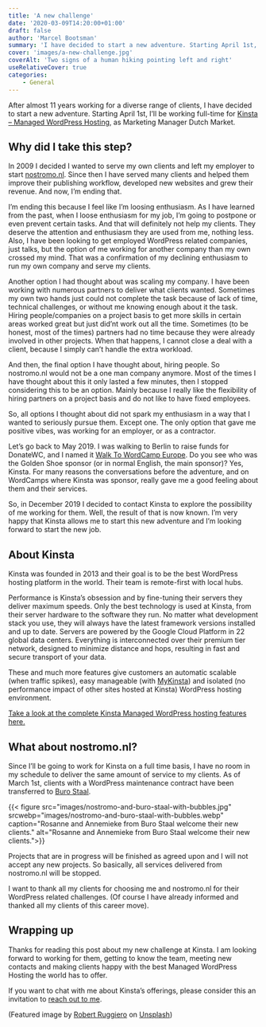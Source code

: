 ```yaml
---
title: 'A new challenge'
date: '2020-03-09T14:20:00+01:00'
draft: false
author: 'Marcel Bootsman'
summary: 'I have decided to start a new adventure. Starting April 1st, I''ll be working full-time for Kinsta - Managed WordPress Hosting, as Marketing Manager Dutch Market.'
cover: 'images/a-new-challenge.jpg'
coverAlt: 'Two signs of a human hiking pointing left and right'
useRelativeCover: true
categories:
    - General
---
```

After almost 11 years working for a diverse range of clients, I have decided to start a new adventure. Starting April 1st, I’ll be working full-time for [Kinsta – Managed WordPress Hosting](https://kinsta.com/nl/), as Marketing Manager Dutch Market.

Why did I take this step?
-------------------------

In 2009 I decided I wanted to serve my own clients and left my employer to start [nostromo.nl](https://nostromo.nl). Since then I have served many clients and helped them improve their publishing workflow, developed new websites and grew their revenue. And now, I’m ending that.

I’m ending this because I feel like I’m loosing enthusiasm. As I have learned from the past, when I loose enthusiasm for my job, I’m going to postpone or even prevent certain tasks. And that will definitely not help my clients. They deserve the attention and enthusiasm they are used from me, nothing less. Also, I have been looking to get employed WordPress related companies, just talks, but the option of me working for another company than my own crossed my mind. That was a confirmation of my declining enthusiasm to run my own company and serve my clients.

Another option I had thought about was scaling my company. I have been working with numerous partners to deliver what clients wanted. Sometimes my own two hands just could not complete the task because of lack of time, technical challenges, or without me knowing enough about it the task. Hiring people/companies on a project basis to get more skills in certain areas worked great but just did’nt work out all the time. Sometimes (to be honest, most of the times) partners had no time because they were already involved in other projects. When that happens, I cannot close a deal with a client, because I simply can’t handle the extra workload.

And then, the final option I have thought about, hiring people. So nostromo.nl would not be a one man company anymore. Most of the times I have thought about this it only lasted a few minutes, then I stopped considering this to be an option. Mainly because I really like the flexibility of hiring partners on a project basis and do not like to have fixed employees.

So, all options I thought about did not spark my enthusiasm in a way that I wanted to seriously pursue them. Except one. The only option that gave me positive vibes, was working for an employer, or as a contractor.

Let’s go back to May 2019. I was walking to Berlin to raise funds for DonateWC, and I named it [Walk To WordCamp Europe](https://www.walktowc.eu/). Do you see who was the Golden Shoe sponsor (or in normal English, the main sponsor)? Yes, Kinsta. For many reasons the conversations before the adventure, and on WordCamps where Kinsta was sponsor, really gave me a good feeling about them and their services.

So, in December 2019 I decided to contact Kinsta to explore the possibility of me working for them. Well, the result of that is now known. I’m very happy that Kinsta allows me to start this new adventure and I’m looking forward to start the new job.

About Kinsta
------------

Kinsta was founded in 2013 and their goal is to be the best WordPress hosting platform in the world. Their team is remote-first with local hubs.

Performance is Kinsta’s obsession and by fine-tuning their servers they deliver maximum speeds. Only the best technology is used at Kinsta, from their server hardware to the software they run. No matter what development stack you use, they will always have the latest framework versions installed and up to date. Servers are powered by the Google Cloud Platform in 22 global data centers. Everything is interconnected over their premium tier network, designed to minimize distance and hops, resulting in fast and secure transport of your data.

These and much more features give customers an automatic scalable (when traffic spikes), easy manageable (with [MyKinsta](https://kinsta.com/mykinsta/)) and isolated (no performance impact of other sites hosted at Kinsta) WordPress hosting environment.

[Take a look at the complete Kinsta Managed WordPress hosting features here.](https://kinsta.com/features/)

What about nostromo.nl?
-----------------------

Since I’ll be going to work for Kinsta on a full time basis, I have no room in my schedule to deliver the same amount of service to my clients. As of March 1st, clients with a WordPress maintenance contract have been transferred to [Buro Staal](https://burostaal.nl).
 
{{< figure src="images/nostromo-and-buro-staal-with-bubbles.jpg" srcwebp="images/nostromo-and-buro-staal-with-bubbles.webp" caption="Rosanne and Annemieke from Buro Staal welcome their new clients." alt="Rosanne and Annemieke from Buro Staal welcome their new clients.">}}


Projects that are in progress will be finished as agreed upon and I will not accept any new projects. So basically, all services delivered from nostromo.nl will be stopped.

I want to thank all my clients for choosing me and nostromo.nl for their WordPress related challenges. (Of course I have already informed and thanked all my clients of this career move).

Wrapping up
-----------

Thanks for reading this post about my new challenge at Kinsta. I am looking forward to working for them, getting to know the team, meeting new contacts and making clients happy with the best Managed WordPress Hosting the world has to offer.

If you want to chat with me about Kinsta’s offerings, please consider this an invitation to [reach out to me](/#connect-with-marcel).

(Featured image by [Robert Ruggiero](https://unsplash.com/@robert2301?utm_source=unsplash&utm_medium=referral&utm_content=creditCopyText) on [Unsplash](https://unsplash.com/s/photos/left-right?utm_source=unsplash&utm_medium=referral&utm_content=creditCopyText))